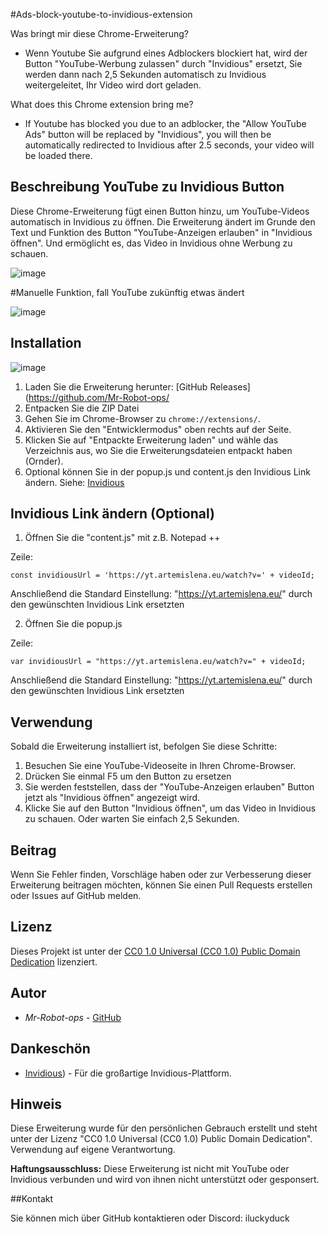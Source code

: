 #Ads-block-youtube-to-invidious-extension

Was bringt mir diese Chrome-Erweiterung?
- Wenn Youtube Sie aufgrund eines Adblockers blockiert hat, wird der Button "YouTube-Werbung zulassen" durch "Invidious" ersetzt, Sie werden dann nach 2,5 Sekunden automatisch zu Invidious weitergeleitet, Ihr Video wird dort geladen.

What does this Chrome extension bring me?
- If Youtube has blocked you due to an adblocker, the "Allow YouTube Ads" button will be replaced by "Invidious", you will then be automatically redirected to Invidious after 2.5 seconds, your video will be loaded there.


## Beschreibung YouTube zu Invidious Button

Diese Chrome-Erweiterung fügt einen Button hinzu, um YouTube-Videos automatisch in Invidious zu öffnen. Die Erweiterung ändert im Grunde den Text und Funktion des Button "YouTube-Anzeigen erlauben" in "Invidious öffnen". Und ermöglicht es, das Video in Invidious ohne Werbung zu schauen.

![image](https://github.com/Mr-Robot-ops/Ads-block-youtube-to-invidious-extension/assets/55334802/cd02d978-166e-4af3-8753-652d5f154155)

#Manuelle Funktion, fall YouTube zukünftig etwas ändert

![image](https://github.com/Mr-Robot-ops/Ads-block-youtube-to-invidious-extension/assets/55334802/b8dc7a48-756a-49d0-8ad6-a043f15e7345)


## Installation

![image](https://github.com/Mr-Robot-ops/Ads-block-youtube-to-invidious-extension/assets/55334802/f852fac6-2759-4ad3-9f8e-d320e1965c91)

1. Laden Sie die Erweiterung herunter: [GitHub Releases](https://github.com/Mr-Robot-ops/
2. Entpacken Sie die ZIP Datei
3. Gehen Sie im Chrome-Browser zu `chrome://extensions/`.
4. Aktivieren Sie den "Entwicklermodus" oben rechts auf der Seite.
5. Klicken Sie auf "Entpackte Erweiterung laden" und wähle das Verzeichnis aus, wo Sie die Erweiterungsdateien entpackt haben (Ornder).
6. Optional können Sie in der popup.js und content.js den Invidious Link ändern. Siehe: [Invidious](https://docs.invidious.io/instances/)

## Invidious Link ändern (Optional)

1. Öffnen Sie die "content.js" mit z.B. Notepad ++

Zeile:
```
const invidiousUrl = 'https://yt.artemislena.eu/watch?v=' + videoId;
```
Anschließend die Standard Einstellung: "https://yt.artemislena.eu/" durch den gewünschten Invidious Link ersetzten

2. Öffnen Sie die popup.js

Zeile: 
```
var invidiousUrl = "https://yt.artemislena.eu/watch?v=" + videoId;
```
Anschließend die Standard Einstellung: "https://yt.artemislena.eu/" durch den gewünschten Invidious Link ersetzten


## Verwendung

Sobald die Erweiterung installiert ist, befolgen Sie diese Schritte:

1. Besuchen Sie eine YouTube-Videoseite in Ihren Chrome-Browser.
2. Drücken Sie einmal F5 um den Button zu ersetzen
3. Sie werden feststellen, dass der "YouTube-Anzeigen erlauben" Button jetzt als "Invidious öffnen" angezeigt wird.
4. Klicke Sie auf den Button "Invidious öffnen", um das Video in Invidious zu schauen. Oder warten Sie einfach 2,5 Sekunden. 

## Beitrag

Wenn Sie Fehler finden, Vorschläge haben oder zur Verbesserung dieser Erweiterung beitragen möchten, können Sie einen Pull Requests erstellen oder Issues auf GitHub melden.

## Lizenz

Dieses Projekt ist unter der [CC0 1.0 Universal (CC0 1.0) Public Domain Dedication](https://creativecommons.org/publicdomain/zero/1.0/) lizenziert.

## Autor

- *Mr-Robot-ops* - [GitHub](https://github.com/Mr-Robot-ops)

## Dankeschön

- [Invidious](https://invidious.io/)) - Für die großartige Invidious-Plattform.

## Hinweis

Diese Erweiterung wurde für den persönlichen Gebrauch erstellt und steht unter der Lizenz "CC0 1.0 Universal (CC0 1.0) Public Domain Dedication". Verwendung auf eigene Verantwortung.

**Haftungsausschluss:** Diese Erweiterung ist nicht mit YouTube oder Invidious verbunden und wird von ihnen nicht unterstützt oder gesponsert.

##Kontakt 

Sie können mich über GitHub kontaktieren oder Discord: iluckyduck


